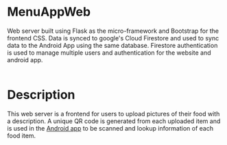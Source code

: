 # MenuAppWeb
Web server built using Flask as the micro-framework and Bootstrap for the frontend CSS. Data is synced to google's Cloud Firestore and used to sync data to the Android App using the same database. Firestore authentication is used to manage multiple users and authentication for the website and android app.<br><br>

# Description
This web server is a frontend for users to upload pictures of their food with a description. A unique QR code is generated from each uploaded item and is used in the [Android app](https://github.com/ksaetern6/MenuApp) to be scanned and lookup information of each food item.
